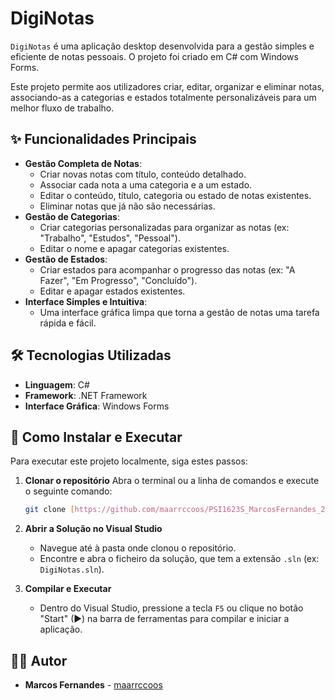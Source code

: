 # DigiNotas

`DigiNotas` é uma aplicação desktop desenvolvida para a gestão simples e eficiente de notas pessoais. O projeto foi criado em C# com Windows Forms.

Este projeto permite aos utilizadores criar, editar, organizar e eliminar notas, associando-as a categorias e estados totalmente personalizáveis para um melhor fluxo de trabalho.

## ✨ Funcionalidades Principais

-   **Gestão Completa de Notas**:
    -   Criar novas notas com título, conteúdo detalhado.
    -   Associar cada nota a uma categoria e a um estado.
    -   Editar o conteúdo, título, categoria ou estado de notas existentes.
    -   Eliminar notas que já não são necessárias.
-   **Gestão de Categorias**:
    -   Criar categorias personalizadas para organizar as notas (ex: "Trabalho", "Estudos", "Pessoal").
    -   Editar o nome e apagar categorias existentes.
-   **Gestão de Estados**:
    -   Criar estados para acompanhar o progresso das notas (ex: "A Fazer", "Em Progresso", "Concluído").
    -   Editar e apagar estados existentes.
-   **Interface Simples e Intuitiva**:
    -   Uma interface gráfica limpa que torna a gestão de notas uma tarefa rápida e fácil.

## 🛠️ Tecnologias Utilizadas

-   **Linguagem**: C#
-   **Framework**: .NET Framework
-   **Interface Gráfica**: Windows Forms

## 🚀 Como Instalar e Executar

Para executar este projeto localmente, siga estes passos:

1.  **Clonar o repositório**
    Abra o terminal ou a linha de comandos e execute o seguinte comando:
    ```bash
    git clone [https://github.com/maarrccoos/PSI1623S_MarcosFernandes_2223250.git](https://github.com/maarrccoos/PSI1623S_MarcosFernandes_2223250.git)
    ```

2.  **Abrir a Solução no Visual Studio**
    -   Navegue até à pasta onde clonou o repositório.
    -   Encontre e abra o ficheiro da solução, que tem a extensão `.sln` (ex: `DigiNotas.sln`).

3.  **Compilar e Executar**
    -   Dentro do Visual Studio, pressione a tecla `F5` ou clique no botão "Start" (▶) na barra de ferramentas para compilar e iniciar a aplicação.

## 👨‍💻 Autor

-   **Marcos Fernandes** - [maarrccoos](https://github.com/maarrccoos)
